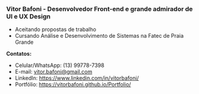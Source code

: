 <h3>Vitor Bafoni - Desenvolvedor Front-end e grande admirador de UI e UX Design</h3>

- Aceitando propostas de trabalho
- Cursando Análise e Desenvolvimento de Sistemas na Fatec de Praia Grande

<div>
  <p><b>Contatos:</b></p>
  
  - Celular/WhatsApp: (13) 99778-7398<br>
  - E-mail: vitor.bafoni@gmail.com<br>
  - LinkedIn: https://www.linkedin.com/in/vitorbafoni/<br>
  - Portfólio: https://vitorbafoni.github.io/Portfolio/
</div>


